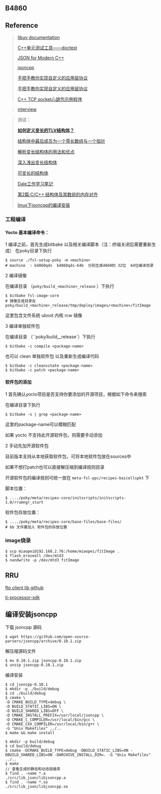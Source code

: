 ## B4860 

## Reference

> [libuv documentation](http://docs.libuv.org/en/v1.x/index.html)
>
> [C++单元测试工具——doctest](https://blog.csdn.net/liao20081228/article/details/76984975)
>
> [JSON for Modern C++](https://www.jianshu.com/p/69e57f2af904)
>
> [jsoncpp](https://github.com/open-source-parsers/jsoncpp)
>
> [手把手教你实现自定义的应用层协议](https://segmentfault.com/a/1190000008740863)
>
> [手把手教你实现自定义的应用层协议](https://blog.csdn.net/ACb0y/article/details/61421006)
>
> [C++ TCP socket心跳包示例程序](https://blog.csdn.net/qq_19004627/article/details/79871665)

> [interview](https://github.com/huihut/interview)

> 测试：
>
> [**如何定义变长的TLV结构体？**](http://www.cppblog.com/aa19870406/archive/2012/06/14/178803.html)
>
> [结构体中最后成员为一个零长数组与一个指针](http://wenboo.site/2017/09/05/结构体中最后成员为一个零长数组与一个指针/)
>
> [解析变长结构体的用法和优点](https://blog.csdn.net/Move_now/article/details/71929225)
>
> [深入浅出变长结构体](https://blog.csdn.net/wojiushiwo987/article/details/11908731)
>
> [可变长的结构体](https://blog.csdn.net/wasd6081058/article/details/7216266)
>
> [Dale工作学习笔记](https://www.cnblogs.com/anker/p/3744127.html)
>
> [第2篇:C/C++ 结构体及其数组的内存对齐](https://www.jianshu.com/p/666852837034)
>
> [linux下jsoncpp的编译安装](https://blog.csdn.net/x2017x/article/details/92761750)

### 工程编译

#### Yocto 基本编译命令：

1 编译之前，首先生成bitbake 以及相关编译脚本（注：终端关闭后需要重新生成）  在poky目录下执行

```shell
$ source ./fsl-setup-poky -m <machine> 
# machine  : b4860qds  b4860qds-64b  分别生成4860的 32位  64位编译目录
```

2 编译镜像

在编译目录 （`poky/build_<machine>_release` ）下执行 

```shell
$ bitbake fsl-image-core
# 镜像生成目录在 poky/build_<machine>_release/tmp/deploy/images/<machine>/fitImage
```

这里包含文件系统  uboot  内核 rcw 镜像

3 编译单独软件包

在编译目录 （``poky/build_<machine>_release`）下执行 

```shell
$ bitbake -c compile <package-name> 
```

也可以 clean 单独软件包 以及重新生成编译代码

```shell
$ bitbake -c cleansstate <package-name> 
$ bitbake -c patch <package-name> 
```

#### 软件包的添加

1 首先确认yocto项目是否支持你要添加的开源项目，根据如下命令来搜索

在编译目录下执行 

```shell
$ bitbake -s | grep <package-name>  
```

这里的package-name可以模糊匹配

如果 yocto 不支持此开源软件包，则需要手动添加

2 手动先加开源软件包

目前版本支持从本地获取软件包，可将本地软件包放在sources中

如果不想打patch也可以直接解压缩到编译规则目录

开源软件包的编译规则可统一放在 `meta-fsl-ppc/recipes-baicellspkt` 下



脚本位置：

```shell
$ ..../poky/meta/recipes-core/initscripts/initscripts-1.0/rrumngr_start
```

软件包存放位置：

```shell
$ ..../poky/meta/recipes-core/base-files/base-files/
# bb 文件要加入 软件包的存放位置
```



### image烧录

```shell
$ scp miaopei@192.168.2.76:/home/miaopei/fitImage .
$ flash_eraseall /dev/mtd3
$ nandwrite -p /dev/mtd3 fitImage
```



## RRU


[ftp client lib github](https://github.com/mkulke/ftplibpp)

[ti-processor-sdk](http://software-dl.ti.com/processor-sdk-linux/esd/AM335X/06_00_00_07/index_FDS.html)





## 编译安装jsoncpp
下载 jsoncpp 源码

```shell
$ wget https://github.com/open-source-parsers/jsoncpp/archive/0.10.1.zip
```

解压缩源码文件

```shell
$ mv 0.10.1.zip jsoncpp-0.10.1.zip
$ unzip jsoncpp-0.10.1.zip
```

编译安装

```shell
$ cd jsoncpp-0.10.1
$ mkdir -p ./build/debug
$ cd ./build/debug
$ cmake \
-D CMAKE_BUILD_TYPE=debug \
-D BUILD_STATIC_LIBS=ON \
-D BUILD_SHARED_LIBS=OFF \
-D CMAKE_INSTALL_PREFIX=/usr/local/jsoncpp \
-D CMAKE_C_COMPILER=/usr/local/bin/gcc \
-D CMAKE_CXX_COMPILER=/usr/local/bin/g++ \
-G "Unix Makefiles" ../..
$ make && make install
```

```shell
$ mkdir -p build/debug
$ cd build/debug
$ cmake -DCMAKE_BUILD_TYPE=debug -DBUILD_STATIC_LIBS=ON -DBUILD_SHARED_LIBS=ON -DARCHIVE_INSTALL_DIR=. -G "Unix Makefiles" ../..
$ make
// 查看生成的静态和动态链接库
$ find . -name *.a
./src/lib_json/libjsoncpp.a
$ find . -name *.so
./src/lib_json/libjsoncpp.so
```

